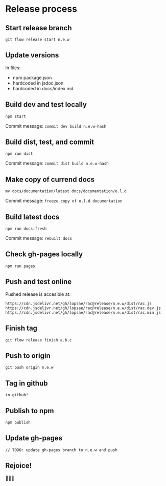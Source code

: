 Release process
===============


Start release branch
--------------------
```
git flow release start n.e.w
```


Update versions
---------------
In files:
+ npm package.json
+ hardcoded in jsdoc.json
+ hardcoded in docs/index.md


Build dev and test locally
--------------------------
```
npm start
```

Commit message: `commit dev build n.e.w-hash`


Build dist, test, and commit
----------------------------
```
npm run dist
```

Commit message: `commit dist build n.e.w-hash`


Make copy of currend docs
-------------------------
```
mv docs/documentation/latest docs/documentation/o.l.d
```

Commit message: `freeze copy of o.l.d documentation`


Build latest docs
-----------------
```
npm run docs:fresh
```

Commit message: `rebuilt docs`


Check gh-pages locally
----------------------
```
npm run pages
```


Push and test online
--------------------
Pushed release is accesible at:
```
https://cdn.jsdelivr.net/gh/lopsae/rac@release/n.e.w/dist/rac.js
https://cdn.jsdelivr.net/gh/lopsae/rac@release/n.e.w/dist/rac.dev.js
https://cdn.jsdelivr.net/gh/lopsae/rac@release/n.e.w/dist/rac.min.js
```


Finish tag
----------
```
git flow release finish a.b.c
```


Push to origin
--------------
```
git push origin n.e.w
```


Tag in github
-------------
```
in github!
```


Publish to npm
--------------
```
npm publish
```


Update gh-pages
---------------
```
// TODO: update gh-pages branch to n.e.w and push
```


Rejoice!
--------
🎉🎉🎉


